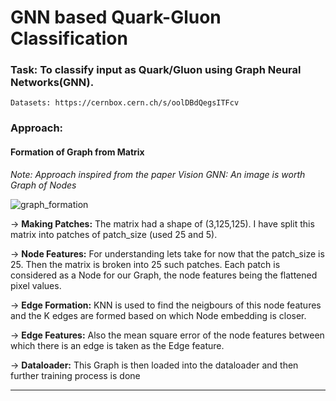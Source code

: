 # GNN based Quark-Gluon Classification

### Task: To classify input as Quark/Gluon using Graph Neural Networks(GNN).

    Datasets: https://cernbox.cern.ch/s/oolDBdQegsITFcv

### Approach:

#### Formation of Graph from Matrix
*Note: Approach inspired from the paper Vision GNN: An image is worth Graph of Nodes*


![graph_formation](https://github.com/Vishak-Bhat30/ML4SCI_24/assets/102585626/2516e942-d7cd-41d3-b388-f6a1bfa837dc)

-> **Making Patches:** The matrix had a shape of (3,125,125). I have split this matrix into patches of patch_size (used 25 and 5). 


-> **Node Features:** For understanding lets take for now that the patch_size is 25. Then the matrix is broken into 25 such patches. Each patch is considered as a Node for our Graph, the node features being the flattened pixel values.

-> **Edge Formation:** KNN is used to find the neigbours of this node features and the K edges are formed based on which Node embedding is closer.

-> **Edge Features:** Also the mean square error of the node features between which there is an edge is taken as the Edge feature.

-> **Dataloader:** This Graph is then loaded into the dataloader and then further training process is done

------------------------------------------------------------------------------------------------------------------------------------------------------------------
    

	


